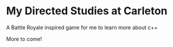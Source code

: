 # My Directed Studies at Carleton

A Battle Royale inspired game for me to learn more about c++

More to come!
